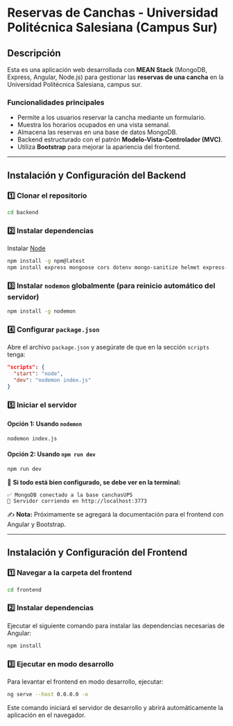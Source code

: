 # Reservas de Canchas - Universidad Politécnica Salesiana (Campus Sur)

## Descripción
Esta es una aplicación web desarrollada con **MEAN Stack** (MongoDB, Express, Angular, Node.js) para gestionar las **reservas de una cancha** en la Universidad Politécnica Salesiana, campus sur.

### Funcionalidades principales
- Permite a los usuarios reservar la cancha mediante un formulario.
- Muestra los horarios ocupados en una vista semanal.
- Almacena las reservas en una base de datos MongoDB.
- Backend estructurado con el patrón **Modelo-Vista-Controlador (MVC)**.
- Utiliza **Bootstrap** para mejorar la apariencia del frontend.

---

## Instalación y Configuración del Backend
### 1️⃣ Clonar el repositorio
```bash
cd backend
```

### 2️⃣ Instalar dependencias

Instalar [Node](https://nodejs.org/es/download)

```bash
npm install -g npm@latest
npm install express mongoose cors dotenv mongo-sanitize helmet express-rate-limit bcryptjs crypto-js
```
### 3️⃣ Instalar `nodemon` globalmente (para reinicio automático del servidor)
```bash
npm install -g nodemon
```

### 4️⃣ Configurar `package.json`
Abre el archivo `package.json` y asegúrate de que en la sección `scripts` tenga:
```json
"scripts": {
  "start": "node",
  "dev": "nodemon index.js"
}
```
### 5️⃣ Iniciar el servidor
#### Opción 1: Usando `nodemon`
```bash
nodemon index.js
```
#### Opción 2: Usando `npm run dev`
```bash
npm run dev
```

📌 **Si todo está bien configurado, se debe ver en la terminal:**
```
✅ MongoDB conectado a la base canchasUPS
🚀 Servidor corriendo en http://localhost:3773
```
✍️ **Nota:** Próximamente se agregará la documentación para el frontend con Angular y Bootstrap.

---

## Instalación y Configuración del Frontend

### 1️⃣ Navegar a la carpeta del frontend
```bash
cd frontend
```

### 2️⃣ Instalar dependencias
Ejecutar el siguiente comando para instalar las dependencias necesarias de Angular:
```bash
npm install
```

### 3️⃣ Ejecutar en modo desarrollo
Para levantar el frontend en modo desarrollo, ejecutar:
```bash
ng serve --host 0.0.0.0 -o
```
Este comando iniciará el servidor de desarrollo y abrirá automáticamente la aplicación en el navegador.
